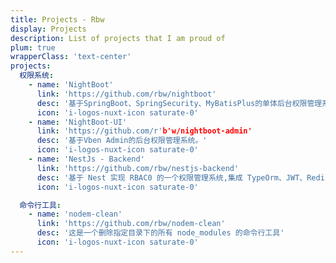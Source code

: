 ```yaml
---
title: Projects - Rbw
display: Projects
description: List of projects that I am proud of
plum: true
wrapperClass: 'text-center'
projects:
  权限系统:
    - name: 'NightBoot'
      link: 'https://github.com/rbw/nightboot'
      desc: '基于SpringBoot、SpringSecurity、MyBatisPlus的单体后台权限管理系统。'
      icon: 'i-logos-nuxt-icon saturate-0'
    - name: 'NightBoot-UI'
      link: 'https://github.com/r'b'w/nightboot-admin'
      desc: '基于Vben Admin的后台权限管理系统。'
      icon: 'i-logos-nuxt-icon saturate-0'
    - name: 'NestJs - Backend'
      link: 'https://github.com/rbw/nestjs-backend'
      desc: '基于 Nest 实现 RBAC0 的一个权限管理系统,集成 TypeOrm、JWT、Redis、Winston 日志系统、多环境配置'
      icon: 'i-logos-nuxt-icon saturate-0'

  命令行工具:
    - name: 'nodem-clean'
      link: 'https://github.com/rbw/nodem-clean'
      desc: '这是一个删除指定目录下的所有 node_modules 的命令行工具'
      icon: 'i-logos-nuxt-icon saturate-0'
---
```


<!-- @layout-full-width -->

<ListProjects :projects="frontmatter.projects" />
